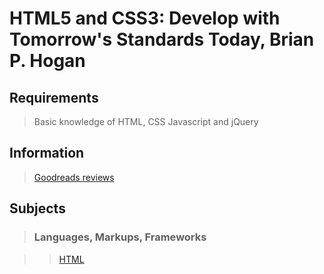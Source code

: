 # HTML5 and CSS3: Develop with Tomorrow's Standards Today, Brian P. Hogan

## Requirements

> Basic knowledge of HTML, CSS Javascript and jQuery

## Information

>[Goodreads reviews](https://www.goodreads.com/book/show/8845345-html5-and-css3)

## Subjects

>### Languages, Markups, Frameworks

>>[HTML](../subjects/html.md)
